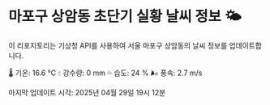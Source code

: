 
# 마포구 상암동 초단기 실황 날씨 정보 🌤️

이 리포지토리는 기상청 API를 사용하여 서울 마포구 상암동의 날씨 정보를 업데이트합니다. 

🌡️ 기온: 16.6 ℃
💧 강수량: 0 mm
💦 습도: 24 %
🌬️ 풍속: 2.7 m/s

마지막 업데이트 시각: 2025년 04월 29일 19시 12분    
